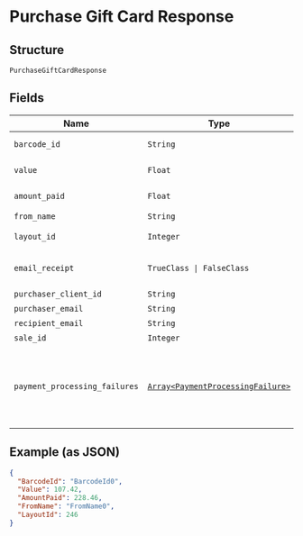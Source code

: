 
# Purchase Gift Card Response

## Structure

`PurchaseGiftCardResponse`

## Fields

| Name | Type | Tags | Description |
|  --- | --- | --- | --- |
| `barcode_id` | `String` | Optional | The barcode ID assigned to the purchased gift card. |
| `value` | `Float` | Optional | The monetary value of the gift card. |
| `amount_paid` | `Float` | Optional | The amount paid for the gift card by the purchaser. |
| `from_name` | `String` | Optional | The name of the purchaser. |
| `layout_id` | `Integer` | Optional | The ID of the layout used for this gift card. |
| `email_receipt` | `TrueClass \| FalseClass` | Optional | Whether or not an email receipt was sent to the purchaser. If true, a receipt was sent. |
| `purchaser_client_id` | `String` | Optional | The client ID of the purchaser. |
| `purchaser_email` | `String` | Optional | The purchaser’s email address. |
| `recipient_email` | `String` | Optional | The recipient’s email address. |
| `sale_id` | `Integer` | Optional | The sale ID of the gift card. |
| `payment_processing_failures` | [`Array<PaymentProcessingFailure>`](../../doc/models/payment-processing-failure.md) | Optional | Any cart processing failures, for example when SCA challenged, the cart is in PaymentAuthenticationRequired state and at least one of the failures listed will provide an authentication Url. |

## Example (as JSON)

```json
{
  "BarcodeId": "BarcodeId0",
  "Value": 107.42,
  "AmountPaid": 228.46,
  "FromName": "FromName0",
  "LayoutId": 246
}
```


